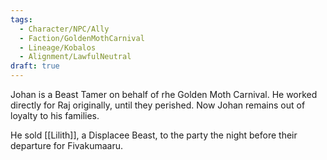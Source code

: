 ```yaml
---
tags:
  - Character/NPC/Ally
  - Faction/GoldenMothCarnival
  - Lineage/Kobalos
  - Alignment/LawfulNeutral
draft: true
---
```

Johan is a Beast Tamer on behalf of rhe Golden Moth Carnival. He worked directly for Raj originally, until they perished. Now Johan remains out of loyalty to his families.

He sold [[Lilith]], a Displacee Beast, to the party the night before their departure for Fivakumaaru. 